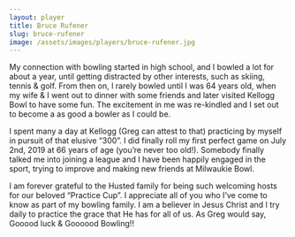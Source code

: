 ```yaml
---
layout: player
title: Bruce Rufener
slug: bruce-rufener
image: /assets/images/players/bruce-rufener.jpg
---
```

My connection with bowling started in high school, and I bowled a lot for about a year, until getting distracted by other interests, such as skiing, tennis & golf. From then on, I rarely bowled until I was 64 years old, when  my wife & I went out to dinner with some friends and later visited Kellogg Bowl to have some fun. The excitement in me was re-kindled and I set out to become a as good a bowler as I could be. 

I spent many a day at Kellogg (Greg can attest to that) practicing by myself in pursuit of that elusive “300”. I did finally roll my first perfect game on July 2nd, 2019 at 66 years of age (you’re never too old!). Somebody finally talked me into joining a league and I have been happily engaged in the sport, trying to improve and making new friends at Milwaukie Bowl. 

I am forever grateful to the Husted family for being such welcoming hosts for our beloved “Practice Cup”. I appreciate all of you who I’ve come to know as part of my bowling family. I am a believer in Jesus Christ and I try daily to practice the grace that He has for all of us. As Greg would say, Gooood luck & Goooood Bowling!!
